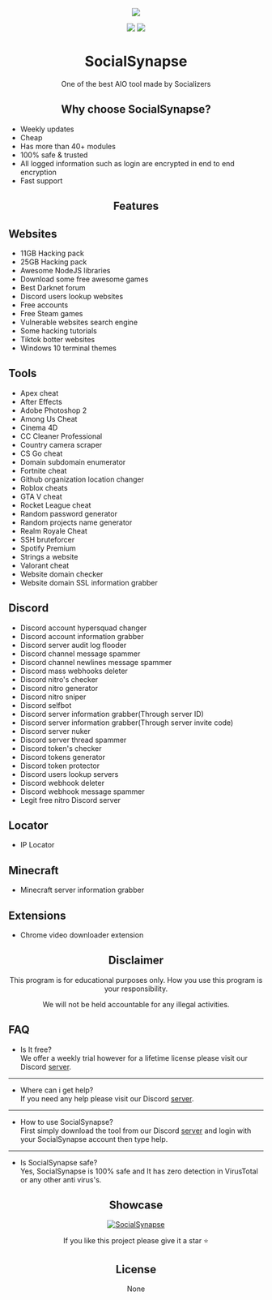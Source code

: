 <p align="center">
  <img src="https://media.discordapp.net/attachments/918021203082481674/918825098675388476/Synapse_Logo.png">
</p>
<p align="center">
  <a href="https://discord.gg/XXxcB2PPRE"><img src="https://img.shields.io/badge/Discord-Social_Synapse-520702.svg?style=flat"></a>
    <a href="https://socialsynapse.xyz"><img src="https://img.shields.io/badge/Website-Click_Here-520702.svg?style=flat"></a>
</p>
<h1 align="center">SocialSynapse</h1>
<p align="center">One of the best AIO tool made by Socializers</p>

<h2 align="center">Why choose SocialSynapse?</h2>

+ Weekly updates
+ Cheap
+ Has more than 40+ modules
+ 100% safe & trusted
+ All logged information such as login are encrypted in end to end encryption
+ Fast support

<h2 align="center">Features</h2>

## Websites
+ 11GB Hacking pack
+ 25GB Hacking pack
+ Awesome NodeJS libraries
+ Download some free awesome games
+ Best Darknet forum
+ Discord users lookup websites
+ Free accounts
+ Free Steam games
+ Vulnerable websites search engine
+ Some hacking tutorials
+ Tiktok botter websites
+ Windows 10 terminal themes

## Tools

+ Apex cheat
+ After Effects
+ Adobe Photoshop 2
+ Among Us Cheat
+ Cinema 4D
+ CC Cleaner Professional
+ Country camera scraper
+ CS Go cheat
+ Domain subdomain enumerator
+ Fortnite cheat
+ Github organization location changer
+ Roblox cheats
+ GTA V cheat
+ Rocket League cheat
+ Random password generator
+ Random projects name generator
+ Realm Royale Cheat
+ SSH bruteforcer
+ Spotify Premium
+ Strings a website
+ Valorant cheat
+ Website domain checker
+ Website domain SSL information grabber

## Discord

+ Discord account hypersquad changer
+ Discord account information grabber
+ Discord server audit log flooder
+ Discord channel message spammer
+ Discord channel newlines message spammer
+ Discord mass webhooks deleter
+ Discord nitro's checker
+ Discord nitro generator
+ Discord nitro sniper
+ Discord selfbot
+ Discord server information grabber(Through server ID)
+ Discord server information grabber(Through server invite code)
+ Discord server nuker
+ Discord server thread spammer
+ Discord token's checker
+ Discord tokens generator
+ Discord token protector
+ Discord users lookup servers
+ Discord webhook deleter
+ Discord webhook message spammer
+ Legit free nitro Discord server

## Locator

+ IP Locator

## Minecraft

+ Minecraft server information grabber

## Extensions

+ Chrome video downloader extension

<h2 align="center">Disclaimer</h2>
<div align="center">
This program is for educational purposes only.
How you use this program is your responsibility.

We will not be held accountable for any illegal activities.</div>

## FAQ

</div>

- Is It free?<br />
We offer a weekly trial however for a lifetime license please visit our Discord [server](https://discord.gg/XXxcB2PPRE).

---

- Where can i get help?<br />
If you need any help please visit our Discord [server](https://discord.gg/XXxcB2PPRE).

---

- How to use SocialSynapse?<br />
First simply download the tool from our Discord [server](https://discord.gg/XXxcB2PPRE) and login with your SocialSynapse account then type help.

---

- Is SocialSynapse safe?<br />
Yes, SocialSynapse is 100% safe and It has zero detection in VirusTotal or any other anti virus's.

<div align="center">

## Showcase
[![SocialSynapse](https://res.cloudinary.com/marcomontalbano/image/upload/v1640339734/video_to_markdown/images/youtube--5RIfXXyv9I4-c05b58ac6eb4c4700831b2b3070cd403.jpg)](https://www.youtube.com/watch?v=5RIfXXyv9I4 "SocialSynapse")

<p align="center">If you like this project please give it a star ⭐</p>

## License
None
